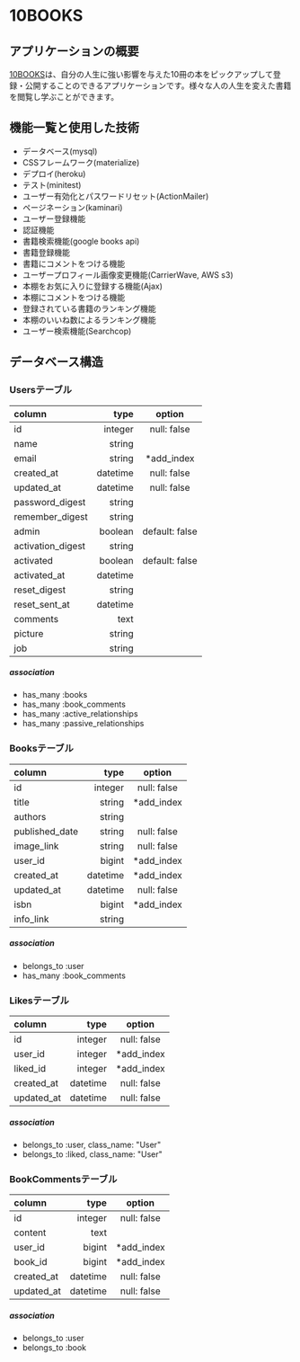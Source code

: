 # 10BOOKS

## アプリケーションの概要
[10BOOKS](https://ten-books.herokuapp.com/)は、自分の人生に強い影響を与えた10冊の本をピックアップして登録・公開することのできるアプリケーションです。様々な人の人生を変えた書籍を閲覧し学ぶことができます。

## 機能一覧と使用した技術
* データベース(mysql)
* CSSフレームワーク(materialize)
* デプロイ(heroku)
* テスト(minitest)
* ユーザー有効化とパスワードリセット(ActionMailer)
* ページネーション(kaminari)
* ユーザー登録機能
* 認証機能
* 書籍検索機能(google books api)
* 書籍登録機能
* 書籍にコメントをつける機能
* ユーザープロフィール画像変更機能(CarrierWave, AWS s3)
* 本棚をお気に入りに登録する機能(Ajax)
* 本棚にコメントをつける機能
* 登録されている書籍のランキング機能
* 本棚のいいね数によるランキング機能
* ユーザー検索機能(Searchcop)

## データベース構造
### Usersテーブル
| column | type | option |
|:-----------|------------:|:------------:|
| id | integer | null: false |
| name | string | |
| email | string | *add_index |
| created_at | datetime | null: false |
| updated_at | datetime  | null: false |
| password_digest | string ||
| remember_digest | string ||
| admin | boolean | default: false |
| activation_digest | string ||
| activated | boolean | default: false |
| activated_at | datetime  ||
| reset_digest | string ||
| reset_sent_at | datetime  ||
| comments | text ||
| picture | string ||
| job | string ||

##### association
*  has_many :books
*  has_many :book_comments
*  has_many :active_relationships
*  has_many :passive_relationships

### Booksテーブル
| column | type | option |
|:-----------|------------:|:------------:|
| id | integer | null: false |
| title | string | *add_index |
| authors | string ||
| published_date | string | null: false |
| image_link | string  | null: false |
| user_id| bigint | *add_index |
| created_at | datetime | *add_index |
| updated_at | datetime  | null: false |
| isbn | bigint | *add_index |
| info_link | string ||

##### association
*  belongs_to :user
*  has_many :book_comments

### Likesテーブル
| column | type | option |
|:-----------|------------:|:------------:|
| id | integer | null: false |
| user_id | integer | *add_index |
| liked_id | integer | *add_index |
| created_at | datetime | null: false |
| updated_at | datetime  | null: false |

##### association
*  belongs_to :user, class_name: "User"
*  belongs_to :liked, class_name: "User"

### BookCommentsテーブル
| column | type | option |
|:-----------|------------:|:------------:|
| id | integer | null: false |
| content | text | |
| user_id | bigint | *add_index |
| book_id | bigint | *add_index |
| created_at | datetime | null: false |
| updated_at | datetime  | null: false |


##### association
*  belongs_to :user
*  belongs_to :book
